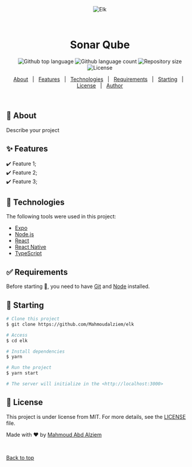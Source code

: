 <div align="center" id="top"> 
  <img src="./.github/app.gif" alt="Elk" />

  &#xa0;

  <!-- <a href="https://elk.netlify.app">Demo</a> -->
</div>

<h1 align="center">Sonar Qube</h1>

<p align="center">
  <img alt="Github top language" src="https://img.shields.io/github/languages/top/Mahmoudalziem/elk?color=56BEB8">

  <img alt="Github language count" src="https://img.shields.io/github/languages/count/Mahmoudalziem/elk?color=56BEB8">

  <img alt="Repository size" src="https://img.shields.io/github/repo-size/Mahmoudalziem/elk?color=56BEB8">

  <img alt="License" src="https://img.shields.io/github/license/Mahmoudalziem/elk?color=56BEB8">

  <!-- <img alt="Github issues" src="https://img.shields.io/github/issues/Mahmoudalziem/elk?color=56BEB8" /> -->

  <!-- <img alt="Github forks" src="https://img.shields.io/github/forks/Mahmoudalziem/elk?color=56BEB8" /> -->

  <!-- <img alt="Github stars" src="https://img.shields.io/github/stars/Mahmoudalziem/elk?color=56BEB8" /> -->
</p>

<!-- Status -->

<!-- <h4 align="center"> 
	🚧  Elk 🚀 Under construction...  🚧
</h4> 

<hr> -->

<p align="center">
  <a href="#dart-about">About</a> &#xa0; | &#xa0; 
  <a href="#sparkles-features">Features</a> &#xa0; | &#xa0;
  <a href="#rocket-technologies">Technologies</a> &#xa0; | &#xa0;
  <a href="#white_check_mark-requirements">Requirements</a> &#xa0; | &#xa0;
  <a href="#checkered_flag-starting">Starting</a> &#xa0; | &#xa0;
  <a href="#memo-license">License</a> &#xa0; | &#xa0;
  <a href="https://github.com/Mahmoudalziem" target="_blank">Author</a>
</p>

<br>

## :dart: About ##

Describe your project

## :sparkles: Features ##

:heavy_check_mark: Feature 1;\
:heavy_check_mark: Feature 2;\
:heavy_check_mark: Feature 3;

## :rocket: Technologies ##

The following tools were used in this project:

- [Expo](https://expo.io/)
- [Node.js](https://nodejs.org/en/)
- [React](https://pt-br.reactjs.org/)
- [React Native](https://reactnative.dev/)
- [TypeScript](https://www.typescriptlang.org/)

## :white_check_mark: Requirements ##

Before starting :checkered_flag:, you need to have [Git](https://git-scm.com) and [Node](https://nodejs.org/en/) installed.

## :checkered_flag: Starting ##

```bash
# Clone this project
$ git clone https://github.com/Mahmoudalziem/elk

# Access
$ cd elk

# Install dependencies
$ yarn

# Run the project
$ yarn start

# The server will initialize in the <http://localhost:3000>
```

## :memo: License ##

This project is under license from MIT. For more details, see the [LICENSE](LICENSE.md) file.


Made with :heart: by <a href="https://github.com/Mahmoudalziem" target="_blank">Mahmoud Abd Alziem</a>

&#xa0;

<a href="#top">Back to top</a>
